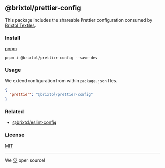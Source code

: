 ## @brixtol/prettier-config

This package includes the shareable Prettier configuration consumed by [Brixtol Textiles](https://www.brixtoltextiles.com).

### Install

[pnpm](https://pnpm.js.org/en/cli/install)

```cli
pnpm i @brixtol/prettier-config --save-dev
```

### Usage

We extend configuration from within `package.json` files.

```json
{
  "prettier": "@brixtol/prettier-config"
}
```

### Related

- [@brixtol/eslint-config](https://github.com/brixtol/eslint-config)

### License

[MIT](#LICENCE)

---

We [♡](https://www.brixtoltextiles.com/discount/4D3V3L0P3RS]) open source!
